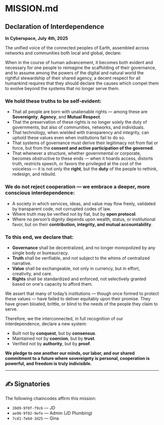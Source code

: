 # MISSION.md

## Declaration of Interdependence
**In Cyberspace, July 4th, 2025**

The unified voice of the connected peoples of Earth, assembled across networks and communities both local and global, declare:

When in the course of human advancement, it becomes both evident and necessary for one people to reimagine the scaffolding of their governance, and to assume among the powers of the digital and natural world the rightful stewardship of their shared agency, a decent respect for all humankind requires that they should declare the causes which compel them to evolve beyond the systems that no longer serve them.

### We hold these truths to be self-evident:
- That all people are born with unalienable rights — among these are **Sovereignty**, **Agency**, and **Mutual Respect**.
- That the preservation of these rights is no longer solely the duty of governments, but also of communities, networks, and individuals.
- That technology, when wielded with transparency and integrity, can uphold these values even when institutions fail to do so.
- That systems of governance must derive their legitimacy not from fiat or force, but from the **consent and active participation of the governed**.
- That whenever a structure, whether governmental or corporate, becomes obstructive to these ends — when it hoards access, distorts truth, restricts speech, or favors the privileged at the cost of the voiceless — it is not only the **right**, but the **duty** of the people to rethink, redesign, and rebuild.

### We do not reject cooperation — we embrace a deeper, more conscious interdependence:
- A society in which services, ideas, and value may flow freely, validated by transparent code, not corrupted codes of law.
- Where truth may be verified not by fiat, but by **open protocol**.
- Where no person’s dignity depends upon wealth, status, or institutional favor, but on their **contribution, integrity, and mutual accountability**.

### To this end, we declare that:
- **Governance** shall be decentralized, and no longer monopolized by any single body or bureaucracy.
- **Truth** shall be verifiable, and not subject to the whims of centralized narrative.
- **Value** shall be exchangeable, not only in currency, but in effort, creativity, and care.
- **Rights** shall be standardized and enforced, not selectively granted based on one's capacity to afford them.

We assert that many of today’s institutions — though once formed to protect these values — have failed to deliver equitably upon their promise. They have grown bloated, brittle, or blind to the needs of the people they claim to serve.

Therefore, we the interconnected, in full recognition of our interdependence, declare a new system:
- Built not by **conquest**, but by **consensus**.
- Maintained not by **coercion**, but by **trust**.
- Verified not by **authority**, but by **proof**.

**We pledge to one another our minds, our labor, and our shared commitment to a future where sovereignty is personal, cooperation is powerful, and freedom is truly indivisible.**

---
## ✍️ Signatories
The following chaincodes affirm this mission:

- `20d9-9f0f-f9c6` — JD
- `ae98-9f02-9efe` — Admin (JD Plumbing)
- `7cd1-7e64-3d25` — Gina

